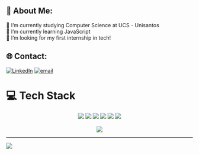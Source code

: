 ## 💫 About Me:
🔭 I’m currently studying Computer Science at UCS - Unisantos  
🌱 I’m currently learning JavaScript  
💬 I’m looking for my first internship in tech!    

## 🌐 Contact:
[![LinkedIn](https://img.shields.io/badge/LinkedIn-%230077B5.svg?logo=linkedin&logoColor=white)](https://www.linkedin.com/in/pedro-simoes12/) 
[![email](https://img.shields.io/badge/Email-D14836?logo=gmail&logoColor=white)](mailto:pedros.simoes12@gmail.com) 

# 💻 Tech Stack
<div align="center">
<img src="https://img.shields.io/badge/C-%2300599C.svg?style=for-the-badge&logo=c&logoColor=white" />
<img src="https://img.shields.io/badge/Python-3670A0?style=for-the-badge&logo=python&logoColor=ffdd54" />
<img src="https://img.shields.io/badge/JavaScript-%23323330.svg?style=for-the-badge&logo=javascript&logoColor=%23F7DF1E" />
<img src="https://img.shields.io/badge/SQL-%2307405e.svg?style=for-the-badge&logo=sqlite&logoColor=white" />
<img src="https://img.shields.io/badge/AWS-%23FF9900.svg?style=for-the-badge&logo=amazon-aws&logoColor=white" />
<img src="https://img.shields.io/badge/HTML5-%23E34F26.svg?style=for-the-badge&logo=html5&logoColor=white" />
<br><br>
<img src="https://github-readme-stats.vercel.app/api/top-langs/?username=Pedrosimoes12&theme=darcula&hide_border=false&include_all_commits=false&count_private=true&layout=compact" />
</div>

---

[![](https://visitcount.itsvg.in/api?id=Pedrosimoes12&icon=0&color=0)](https://visitcount.itsvg.in)
